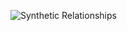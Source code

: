 ![Synthetic Relationships](https://github.com/zoeyxinyi/zoeyxinyi/assets/145166450/45e0fd89-72bb-4cba-9805-427a51f97d36)
